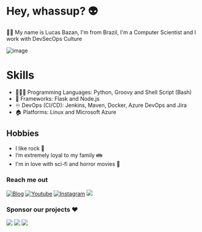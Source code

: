 # Hey, whassup? 👽
🙋‍♂️ My name is Lucas Bazan, I'm from Brazil, I'm a Computer Scientist and I work with DevSecOps Culture

![image](https://github-readme-stats.vercel.app/api?username=lucasbazan) <!--- ![image](https://github-readme-streak-stats.herokuapp.com/?user=lucasbazan) --->

# Skills
 - 👨🏻‍💻 Programming Languages:  Python, Groovy and Shell Script (Bash)
 - 🧰 Frameworks: Flask and Node.js
 - ♾️ DevOps (CI/CD): Jenkins, Maven, Docker, Azure DevOps and Jira
 - 🏠 Platforms: Linux and Microsoft Azure

## Hobbies
 - I like rock 🤘
 - I’m extremely loyal to my family 👪
 - I'm in love with sci-fi and horror movies 🎥

### Reach me out
[![Blog](https://img.shields.io/website?label=lucasbazan.com&style=for-the-badge&url=https://lucasbazan.com)](https://lucasbazan.com) [![Youtube](https://img.shields.io/badge/YouTube-FF0000?style=for-the-badge&logo=youtube&logoColor=white)](https://youtube.com/c/BazanYT) [![Instagram](https://img.shields.io/badge/Instagram-E4405F?style=for-the-badge&logo=instagram&logoColor=white)](https://instagram.com/luc.bazan) <a href="https://www.linkedin.com/in/lucasbazan" target="_blank"><img src="https://img.shields.io/badge/-LinkedIn-%230077B5?style=for-the-badge&logo=linkedin&logoColor=white" target="_blank"></a> 

### Sponsor our projects ❤️
<a href="https://www.paypal.com/donate/?hosted_button_id=HSLV564ML9UNL" target="_blank"><img src="https://img.shields.io/badge/PayPal-00457C?style=for-the-badge&logo=paypal&logoColor=white"></a> <a href="https://ko-fi.com/lucasbazan" target="_blank"><img src="https://img.shields.io/badge/Ko--fi-F16061?style=for-the-badge&logo=ko-fi&logoColor=white"></a> <a href="https://www.buymeacoffee.com/lucasbazan" target="_blank"><img src="https://img.shields.io/badge/Buy_Me_A_Coffee-FFDD00?style=for-the-badge&logo=buy-me-a-coffee&logoColor=black"></a>

